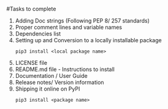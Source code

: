 #Tasks to complete

1. Adding Doc strings (Following PEP 8/ 257 standards)
2. Proper comment lines and variable names
3. Dependencies list
4. Setting up and Conversion to a locally installable package
    ```
    pip3 install <local package name>
    ```
 1. LICENSE file
 2. README.md file - Instructions to install
 3. Documentation / User Guide
 4. Release notes/ Version information
5. Shipping it online on PyPI
    ```
    pip3 install <package name>
    ```
  
    
